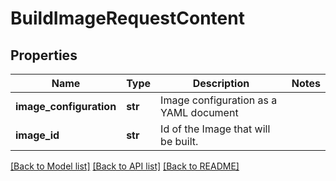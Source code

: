 # BuildImageRequestContent


## Properties
Name | Type | Description | Notes
------------ | ------------- | ------------- | -------------
**image_configuration** | **str** | Image configuration as a YAML document | 
**image_id** | **str** | Id of the Image that will be built. | 

[[Back to Model list]](../README.md#documentation-for-models) [[Back to API list]](../README.md#documentation-for-api-endpoints) [[Back to README]](../README.md)


